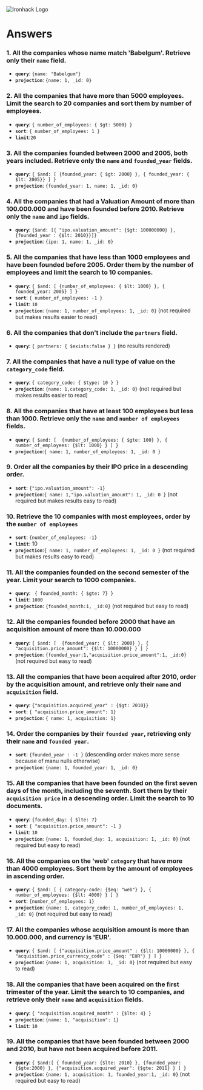 ![Ironhack Logo](https://i.imgur.com/1QgrNNw.png)

# Answers

### 1. All the companies whose name match 'Babelgum'. Retrieve only their `name` field.

- **`query`**: `{name: "Babelgum"}`
- **`projection`**: `{name: 1, _id: 0}`

### 2. All the companies that have more than 5000 employees. Limit the search to 20 companies and sort them by **number of employees**.

- **`query`**: `{ number_of_employees: { $gt: 5000} }`
- **`sort`**: `{ number_of_employees: 1 }`
- **`limit`**:`20`

### 3. All the companies founded between 2000 and 2005, both years included. Retrieve only the `name` and `founded_year` fields.

- **`query`**: `{ $and: [ {founded_year: { $gt: 2000} }, { founded_year: { $lt: 2005}} ] }`
- **`projection`**: `{founded_year: 1, name: 1, _id: 0}` 

### 4. All the companies that had a Valuation Amount of more than 100.000.000 and have been founded before 2010. Retrieve only the `name` and `ipo` fields.

- **`query`**: `{$and: [{ "ipo.valuation_amount": {$gt: 100000000} }, {founded_year : {$lt: 2010}}]}` 
- **`projection`**:  `{ipo: 1, name: 1, _id: 0}` 


### 5. All the companies that have less than 1000 employees and have been founded before 2005. Order them by the number of employees and limit the search to 10 companies.

- **`query`**: `{ $and: [ {number_of_employees: { $lt: 1000} }, { founded_year: 2005} ] }`
- **`sort`**: `{ number_of_employees: -1 }`
- **`limit`**: `10`
- **`projection`**:  `{name: 1, number_of_employees: 1, _id: 0}` (not required but makes results easier to read)


### 6. All the companies that don't include the `partners` field.

- **`query`**: `{ partners: { $exists:false } }` (no results rendered)


### 7. All the companies that have a null type of value on the `category_code` field.

- **`query`**: `{ category_code: { $type: 10 } }`
- **`projection`**:  `{name: 1,category_code: 1, _id: 0}` (not required but makes results easier to read)

### 8. All the companies that have at least 100 employees but less than 1000. Retrieve only the `name` and `number of employees` fields.

- **`query`**: `{ $and: [  {number_of_employees: { $gte: 100} }, { number_of_employees: {$lt: 1000} } ] }`
- **`projection`**:`{ name: 1, number_of_employees: 1, _id: 0 }`

### 9. Order all the companies by their IPO price in a descending order.

- **`sort`**: `{"ipo.valuation_amount": -1}`
- **`projection`**:`{ name: 1,"ipo.valuation_amount": 1, _id: 0 }` (not required but makes results easy to read)

### 10. Retrieve the 10 companies with most employees, order by the `number of employees`

- **`sort`**: `{number_of_employees: -1}`
- **`limit`**: 10
- **`projection`**:`{ name: 1, number_of_employees: 1, _id: 0 }` (not required but makes results easy to read)


### 11. All the companies founded on the second semester of the year. Limit your search to 1000 companies.

- **`query`**: ` { founded_month: { $gte: 7} }`
- **`limit`**: `1000`
- **`projection`**: `{founded_month:1, _id:0}`  (not required but easy to read)


### 12. All the companies founded before 2000 that have an acquisition amount of more than 10.000.000

- **`query`**: `{ $and: [  {founded_year: { $lt: 2000} }, { "acquisition.price_amount": {$lt: 10000000} } ] }` 
- **`projection`**: `{founded_year:1,"acquisition.price_amount":1, _id:0}`  (not required but easy to read)

### 13. All the companies that have been acquired after 2010, order by the acquisition amount, and retrieve only their `name` and `acquisition` field.

- **`query`**: `{"acquisition.acquired_year" : {$gt: 2010}} `
- **`sort`**: `{ "acquisition.price_amount": 1}`
- **`projection`**: `{ name: 1, acquisition: 1} `

### 14. Order the companies by their `founded year`, retrieving only their `name` and `founded year`.

- **`sort`**: ` {founded_year : -1 } ` (descending order makes more sense because of manu nulls otherwise)
- **`projection`**: `{name: 1, founded_year: 1, _id: 0}` 

### 15. All the companies that have been founded on the first seven days of the month, including the seventh. Sort them by their `acquisition price` in a descending order. Limit the search to 10 documents.

- **`query`**: `{founded_day: { $lte: 7}`
- **`sort`**: `{ "acquisition.price_amount": -1 }`
- **`limit`**: `10`
- **`projection`**: `{name: 1, founded_day: 1, acquisition: 1, _id: 0}` (not required but easy to read)

### 16. All the companies on the 'web' `category` that have more than 4000 employees. Sort them by the amount of employees in ascending order.

- **`query`**: `{ $and: [ { category-code: {$eq: "web"} }, { number_of_employees: {$lt: 4000} } ] }`
- **`sort`**: `{number_of_employees: 1}` 
- **`projection`**: `{name: 1, category_code: 1, number_of_employees: 1, _id: 0}` (not required but easy to read)

### 17. All the companies whose acquisition amount is more than 10.000.000, and currency is 'EUR'.

- **`query`**: `{ $and: [ {"acquisition.price_amount" : {$lt: 10000000} }, { "acquisition.price_currency_code" : {$eq: "EUR"} } ] }`
- **`projection`**: `{name: 1, acquisition: 1, _id: 0}` (not required but easy to read)

### 18. All the companies that have been acquired on the first trimester of the year. Limit the search to 10 companies, and retrieve only their `name` and `acquisition` fields.

- **`query`**: `{ "acquisition.acquired_month" : {$lte: 4} }`
- **`projection`**: `{name: 1, "acquisition": 1}`
- **`limit`**: `10`

### 19. All the companies that have been founded between 2000 and 2010, but have not been acquired before 2011.

- **`query`**: `{ $and:[ { founded_year: {$lte: 2010} }, {founded_year: {$gte:2000} }, {"acquisition.acquired_year": {$gte: 2011} } ] } `
- **`projection`**: `{name: 1, acquisition: 1, founded_year:1, _id: 0}` (not required but easy to read)
